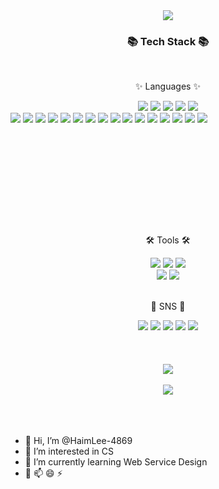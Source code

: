 </div>
<div align="center">
<img src="https://capsule-render.vercel.app/api?type=waving&color=efb6fc&height=200&section=header&text=Eunjung_Lee's Github!&fontColor=fbf5fc&fontSize=60&fontAlignY=40&animation=twinkling"/>



</div>
<div align=center>
	<h3>📚 Tech Stack 📚</h3>
	<br>
	<p>✨ Languages ✨</p>												 <!-- 언어 -->
</div>



<div align="center">
	<img src="https://img.shields.io/badge/C++-00599C?style=flat&logo=Cplusplus&logoColor=white" />
	<img src="https://img.shields.io/badge/-Python-3776AB?style=flat&logo=Python&logoColor=white"/>
	<img src="https://img.shields.io/badge/Java-007396?style=flat&logo=Conda-Forge&logoColor=white" />
	<img src="https://img.shields.io/badge/MySQL-4479A1?style=flat&logo=MySQL&logoColor=white" />
	<img src="https://img.shields.io/badge/Linux-FCC624?style=flat&logo=Linux&logoColor=white" />
</div>

<img src="https://img.shields.io/badge/Amazon AWS-232F3E?style=flat-square&logo=amazonaws&logoColor=white"/>
<img src="https://img.shields.io/badge/Anaconda-44A833?style=flat-square&logo=Anaconda&logoColor=white"/>

<img src="https://img.shields.io/badge/C-A8B9CC?style=flat-square&logo=C&logoColor=white"/>
<img src="https://img.shields.io/badge/Docker-2496ED?style=flat-square&logo=Docker&logoColor=white"/>
<img src="https://img.shields.io/badge/Flask-000000?style=flat-square&logo=flask&logoColor=white"/>
<img src="https://img.shields.io/badge/Git-F05032?style=flat-square&logo=git&logoColor=white"/>
<img src="https://img.shields.io/badge/Google Colab-F9AB00?style=flat-square&logo=Google Colab&logoColor=white"/>
<img src="https://img.shields.io/badge/JavaScript-F7DF1E?style=flat-square&logo=javascript&logoColor=black"/>
<img src="https://img.shields.io/badge/MongoDB-47A248?style=flat-square&logo=MongoDB&logoColor=white"/>
<img src="https://img.shields.io/badge/Node.js-339933?style=flat-square&logo=Node.js&logoColor=white"/>
<img src="https://img.shields.io/badge/ORACLE-F80000?style=flat-square&logo=oracle&logoColor=white"/>
<img src="https://img.shields.io/badge/Postman-FF6C37?style=flat-square&logo=Postman&logoColor=white"/>
<img src="https://img.shields.io/badge/React-61DAFB?style=flat-square&logo=React&logoColor=black"/>
<img src="https://img.shields.io/badge/Spring-6DB33F?style=flat-square&logo=Spring&logoColor=white"/>
<img src="https://img.shields.io/badge/Ubuntu-E95420?style=flat-square&logo=Ubuntu&logoColor=white"/>
<img src="https://img.shields.io/badge/Vue.js-4FC08D?style=flat-square&logo=Vue.js&logoColor=white"/>



<br><br><br>




<br><br><br>



<br>
<div align=center>
	<p>🛠 Tools 🛠</p>													 <!-- 사용툴 -->
</div>
<div align=center>
	<img src="https://img.shields.io/badge/Visual%20Studio-a31ed4?style=flat&logo=VisualStudioCode&logoColor=white" />	 <!-- visual studio -->
	<img src="https://img.shields.io/badge/Visual%20Studio%20Code-007ACC?style=flat&logo=VisualStudioCode&logoColor=white" /> <!-- 비주얼코드 -->
	<img src="https://img.shields.io/badge/Eclipse%20IDE-2C2255?style=flat&logo=EclipseIDE&logoColor=white" />	<!-- 이클립스 -->
	<br>
	<img src="https://img.shields.io/badge/AWS-232F3E?style=flat&logo=AmazonAWS&logoColor=white" />				<!-- AWS -->
	<img src="https://img.shields.io/badge/GitHub-181717?style=flat&logo=GitHub&logoColor=white" />				<!-- Github -->
</div>
<br>
<div align=center>
	<p>🎨 SNS 🎨</p>
</div>
<div align="center">
  <a href="https://blog.naver.com/" style="text-decoration: none;"><img src="https://img.shields.io/badge/Blog-2DB400?style=flat&logo=Blogger&logoColor=white" /></a>
  <a href="https://instagram.com/" style="text-decoration: none;"><img src="https://img.shields.io/badge/Instagram-E4405F?style=flat&logo=Instagram&logoColor=white" /></a>
  <a href="mailto:j_haim4869@naver.com" style="text-decoration: none;"><img src="https://img.shields.io/badge/Mail-30B980?style=flat&logo=Gmail&logoColor=white" /></a>
  <a href="https://www.notion.com/" style="text-decoration: none;"><img src="https://img.shields.io/badge/Notion-000000?style=flat&logo=Notion&logoColor=white" /></a>
  <a href="https://github.com/HaimLee-4869" style="text-decoration: none;"><img src="https://img.shields.io/badge/GitHub-181717?style=flat&logo=GitHub&logoColor=white" /></a>
</div>



<br>
<br>
<br>

</div>
<div align=center>
<img src="https://github-readme-stats.vercel.app/api/top-langs/?username=HaimLee-4869&layout=compact"><br><br>
<img src="https://github-readme-stats.vercel.app/api?username=HaimLee-4869&show_icons=true">
</div>

<br>
<br>
<br>


- 👋 Hi, I’m @HaimLee-4869
- 👀 I’m interested in CS
- 🌱 I’m currently learning Web Service Design
- 💞️ 📫 😄 ⚡ 

<!---
HaimLee-4869/HaimLee-4869 is a ✨ special ✨ repository because its `README.md` (this file) appears on your GitHub profile.
You can click the Preview link to take a look at your changes.
--->
